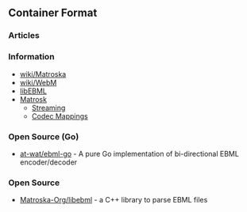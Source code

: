 ## Container Format


### Articles


### Information
- [wiki/Matroska](https://en.wikipedia.org/wiki/Matroska)
- [wiki/WebM](https://en.wikipedia.org/wiki/WebM)
- [libEBML](https://matroska-org.github.io/libebml/index.html) 
- [Matrosk](https://www.matroska.org/index.html)
	- [Streaming](https://www.matroska.org/technical/streaming.html) 
	- [Codec Mappings](https://www.matroska.org/technical/codec_specs.html)


### Open Source (Go)
- [at-wat/ebml-go](https://github.com/at-wat/ebml-go) - A pure Go implementation of bi-directional EBML encoder/decoder


### Open Source
- [Matroska-Org/libebml](https://github.com/Matroska-Org/libebml) - a C++ library to parse EBML files 


